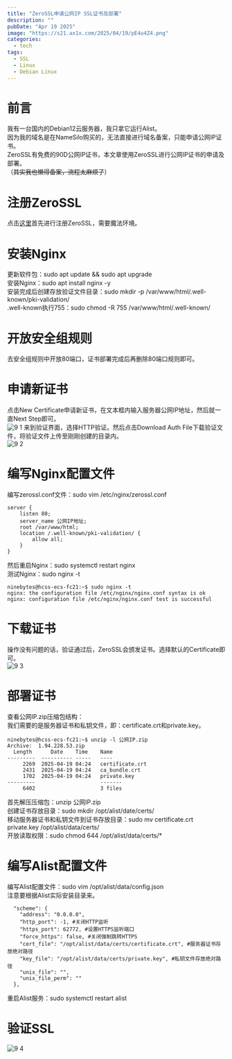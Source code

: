 ```yaml
---
title: "ZeroSSL申请公网IP SSL证书及部署"
description: ""
pubDate: "Apr 19 2025"
image: "https://s21.ax1x.com/2025/04/19/pE4u4Z4.png"
categories:
  - tech
tags:
  - SSL
  - Linux
  - Debian Linux
---
```


# 前言
我有一台国内的Debian12云服务器，我只拿它运行Alist。  
因为我的域名是在NameSilo购买的，无法直接进行域名备案，只能申请公网IP证书。  
ZeroSSL有免费的90D公网IP证书，本文章使用ZeroSSL进行公网IP证书的申请及部署。  
（~~其实我也懒得备案，流程太麻烦了~~）  

# 注册ZeroSSL
点击[这里](https://app.zerossl.com/signup)首先进行注册ZeroSSL，需要魔法环境。  

# 安装Nginx
更新软件包：sudo apt update && sudo apt upgrade  
安装Nginx：sudo apt install nginx -y  
安装完成后创建存放验证文件目录：sudo mkdir -p /var/www/html/.well-known/pki-validation/  
.well-known执行755：sudo chmod -R 755 /var/www/html/.well-known/  

# 开放安全组规则
去安全组规则中开放80端口，证书部署完成后再删除80端口规则即可。  

# 申请新证书
点击New Certificate申请新证书，在文本框内输入服务器公网IP地址，然后就一直Next Step即可。  
![9 1](https://s1.imagehub.cc/images/2025/04/28/ed74210b7c0fa3db0065b3591ea3ce18.png)
来到验证界面，选择HTTP验证。然后点击Download Auth File下载验证文件，将验证文件上传至刚刚创建的目录内。  
![9 2](https://s1.imagehub.cc/images/2025/04/28/56d4a5fbd3234dea093f421d83994906.png)

# 编写Nginx配置文件
编写zerossl.conf文件：sudo vim /etc/nginx/zerossl.conf  
```
server {
    listen 80;
    server_name 公网IP地址;    
    root /var/www/html;
    location /.well-known/pki-validation/ {
        allow all;
    }
}
```

然后重启Nginx：sudo systemctl restart nginx  
测试Nginx：sudo nginx -t  
```
ninebytes@hcss-ecs-fc21:~$ sudo nginx -t
nginx: the configuration file /etc/nginx/nginx.conf syntax is ok
nginx: configuration file /etc/nginx/nginx.conf test is successful
```

# 下载证书
操作没有问题的话，验证通过后，ZeroSSL会颁发证书。选择默认的Certificate即可。  
![9 3](https://s1.imagehub.cc/images/2025/04/28/46c21a360b4ab5e1ee30332e521b365a.png)

# 部署证书
查看公网IP.zip压缩包结构：  
我们需要的是服务器证书和私钥文件，即：certificate.crt和private.key。  
```
ninebytes@hcss-ecs-fc21:~$ unzip -l 公网IP.zip 
Archive:  1.94.228.53.zip
  Length      Date    Time    Name
---------  ---------- -----   ----
     2269  2025-04-19 04:24   certificate.crt
     2431  2025-04-19 04:24   ca_bundle.crt
     1702  2025-04-19 04:24   private.key
---------                     -------
     6402                     3 files
```

首先解压压缩包：unzip 公网IP.zip  
创建证书存放目录：sudo mkdir /opt/alist/date/certs/  
移动服务器证书和私钥文件到证书存放目录：sudo mv certificate.crt private.key /opt/alist/data/certs/  
开放读取权限：sudo chmod 644 /opt/alist/data/certs/*  

# 编写Alist配置文件
编写Alist配置文件：sudo vim /opt/alist/data/config.json  
注意要根据Alist实际安装目录来。  

```
  "scheme": {
    "address": "0.0.0.0",
    "http_port": -1, #关闭HTTP监听
    "https_port": 62772, #设置HTTPS监听端口
    "force_https": false, #关闭强制跳转HTTPS
    "cert_file": "/opt/alist/data/certs/certificate.crt", #服务器证书存放绝对路径
    "key_file": "/opt/alist/data/certs/private.key", #私钥文件存放绝对路径
    "unix_file": "",
    "unix_file_perm": ""
  },
```

重启Alist服务：sudo systemctl restart alist   

# 验证SSL
![9 4](https://s1.imagehub.cc/images/2025/04/28/2892944f20b3bc9c482af34bcd3a6219.png)
